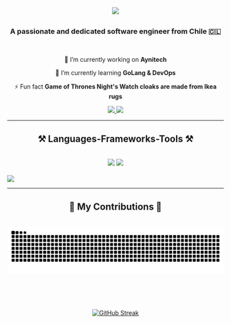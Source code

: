 <h1 align="center">
    <img src="https://readme-typing-svg.herokuapp.com/?font=Righteous&size=35&center=true&vCenter=true&width=500&height=70&duration=4000&lines=Hi+There!+👋;+I'm+Lucas+Grez!;" />
</h1>

<h3 align="center">A passionate and dedicated software engineer from Chile 🇨🇱</h3>

<br/>

<div align="center">
 
 🔭 I’m currently working on **Aynitech**
 
 🌱 I’m currently learning **GoLang & DevOps**

⚡ Fun fact **Game of Thrones Night's Watch cloaks are made from Ikea rugs**

 </div>

<div align="center"> 
  <a href="mailto:lucasgrez3010@gmail.com">
    <img src="https://img.shields.io/badge/Gmail-333333?style=for-the-badge&logo=gmail&logoColor=red" />
  </a>
  <a href="https://linkedin.com/in/lucas-grez" target="_blank">
    <img src="https://img.shields.io/badge/LinkedIn-0077B5?style=for-the-badge&logo=linkedin&logoColor=white" target="_blank" />
  </a>
</div>

 <hr/>
 
<h2 align="center">⚒️ Languages-Frameworks-Tools ⚒️</h2>
<br/>
<div align="center">
    <img src="https://skillicons.dev/icons?i=react,vue,pinia,flutter,bootstrap,html,css,vscode,github,figma,tailwind,git,linux,docker" />
    <img src="https://skillicons.dev/icons?i=nodejs,py,javascript,typescript,mongodb,c,go,nextjs,postgres,flask" /><br>
</div>

<br/>

<a href="https://github-readme-stats-beige-phi-23.vercel.app">
  <img height=200 align="center" src="https://github-readme-stats-beige-phi-23.vercel.app/api/top-langs/?username=grez-lucas" />
</a>

<hr/>

<div align="center">
  <h2>🐍 My Contributions 🐍</h2>
  <br>
  <img alt="snake eating my contributions" src="https://raw.githubusercontent.com/grez-lucas/grez-lucas/output/github-contribution-grid-snake.svg" />
  
  <br/><br/><br/>
</div>


<div align="center">

<a href="https://git.io/streak-stats"><img src="https://streak-stats.demolab.com?user=grez-lucas&hide_border=true&border_radius=4.8" alt="GitHub Streak" /></a>

</div>
